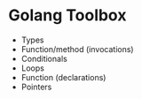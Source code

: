 # Golang Toolbox
- Types
- Function/method (invocations)
- Conditionals
- Loops
- Function (declarations)
- Pointers

